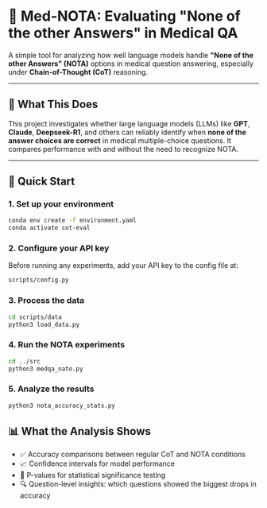 # 🧠 Med-NOTA: Evaluating "None of the other Answers" in Medical QA

A simple tool for analyzing how well language models handle **"None of the other Answers" (NOTA)** options in medical question answering, especially under **Chain-of-Thought (CoT)** reasoning.

---

## 📌 What This Does

This project investigates whether large language models (LLMs) like **GPT**, **Claude**, **Deepseek-R1**, and others can reliably identify when **none of the answer choices are correct** in medical multiple-choice questions. It compares performance with and without the need to recognize NOTA.

---

## 🚀 Quick Start

### 1. Set up your environment
```bash
conda env create -f environment.yaml
conda activate cot-eval
```
### 2. Configure your API key
Before running any experiments, add your API key to the config file at:

```bash
scripts/config.py
```
### 3. Process the data

```bash
cd scripts/data
python3 load_data.py
```
### 4. Run the NOTA experiments

```bash
cd ../src
python3 medqa_nato.py
```
### 5. Analyze the results

```bash
python3 nota_accuracy_stats.py
```

##  📊 What the Analysis Shows
- ✅ Accuracy comparisons between regular CoT and NOTA conditions  
- 📈 Confidence intervals for model performance  
- 🧪 P-values for statistical significance testing  
- 🔍 Question-level insights: which questions showed the biggest drops in accuracy  

